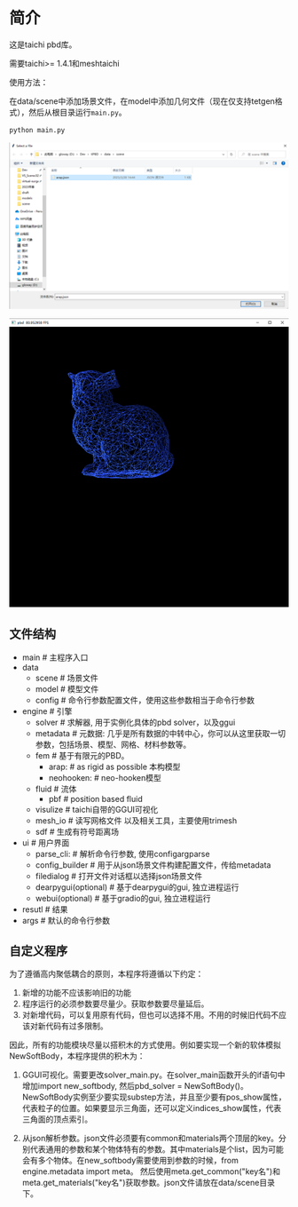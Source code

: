 # 简介

这是taichi pbd库。

需要taichi>= 1.4.1和meshtaichi

使用方法：

在data/scene中添加场景文件，在model中添加几何文件（现在仅支持tetgen格式），然后从根目录运行`main.py`。

```python
python main.py
```

![select](doc/img/select.png)

![demo](doc/img/demo.png)


## 文件结构

- main # 主程序入口
- data
  - scene # 场景文件
  - model # 模型文件
  - config # 命令行参数配置文件，使用这些参数相当于命令行参数
- engine # 引擎
  - solver # 求解器, 用于实例化具体的pbd solver，以及ggui
  - metadata # 元数据: 几乎是所有数据的中转中心，你可以从这里获取一切参数，包括场景、模型、网格、材料参数等。
  - fem # 基于有限元的PBD。
    - arap: # as rigid as possible 本构模型
    - neohooken: # neo-hooken模型
  - fluid # 流体
    - pbf # position based fluid
  - visulize # taichi自带的GGUI可视化
  - mesh_io # 读写网格文件 以及相关工具，主要使用trimesh
  - sdf # 生成有符号距离场
- ui # 用户界面
  - parse_cli: # 解析命令行参数, 使用configargparse
  - config_builder # 用于从json场景文件构建配置文件，传给metadata
  - filedialog # 打开文件对话框以选择json场景文件
  - dearpygui(optional) # 基于dearpygui的gui, 独立进程运行
  - webui(optional) # 基于gradio的gui, 独立进程运行
- resutl # 结果
- args # 默认的命令行参数


## 自定义程序

为了遵循高内聚低耦合的原则，本程序将遵循以下约定：
1. 新增的功能不应该影响旧的功能
2. 程序运行的必须参数要尽量少。获取参数要尽量延后。
3. 对新增代码，可以复用原有代码，但也可以选择不用。不用的时候旧代码不应该对新代码有过多限制。


因此，所有的功能模块尽量以搭积木的方式使用。例如要实现一个新的软体模拟NewSoftBody，本程序提供的积木为：
1. GGUI可视化。需要更改solver_main.py。在solver_main函数开头的if语句中增加import new_softbody, 然后pbd_solver = NewSoftBody()。NewSoftBody实例至少要实现substep方法，并且至少要有pos_show属性，代表粒子的位置。如果要显示三角面，还可以定义indices_show属性，代表三角面的顶点索引。

2. 从json解析参数。json文件必须要有common和materials两个顶层的key。分别代表通用的参数和某个物体特有的参数。其中materials是个list，因为可能会有多个物体。在new_softbody需要使用到参数的时候，from engine.metadata import meta。 然后使用meta.get_common("key名")和meta.get_materials("key名")获取参数。json文件请放在data/scene目录下。
